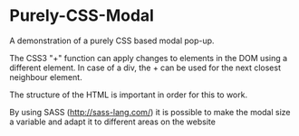 Purely-CSS-Modal
================

A demonstration of a purely CSS based modal pop-up.

The CSS3 "+" function can apply changes to elements in the DOM using a different element.
In case of a div, the + can be used for the next closest neighbour element.

The structure of the HTML is important in order for this to work.

By using SASS (http://sass-lang.com/) it is possible to make the modal size a variable and adapt it to different areas on the website
